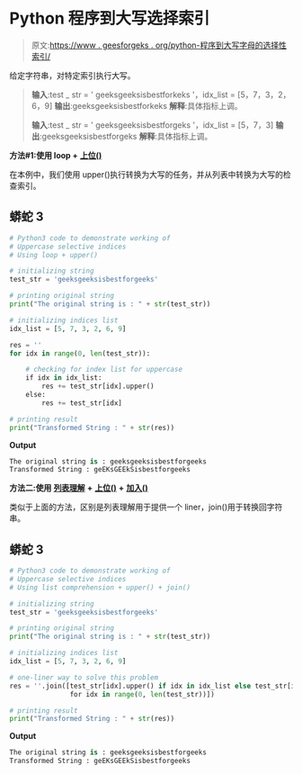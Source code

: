 # Python 程序到大写选择索引

> 原文:[https://www . geesforgeks . org/python-程序到大写字母的选择性索引/](https://www.geeksforgeeks.org/python-program-to-uppercase-selective-indices/)

给定字符串，对特定索引执行大写。

> **输入**:test _ str = ' geeksgeeksisbestforkeks '，idx_list = [5，7，3，2，6，9]
> **输出**:geeksgeeksisbestforkeks
> **解释**:具体指标上调。
> 
> **输入**:test _ str = ' geeksgeeksisbestforgeks '，idx_list = [5，7，3]
> **输出**:geeksgeeksisbestforgeks
> **解释**:具体指标上调。

**方法#1:使用 loop +** [**上位()**](https://www.geeksforgeeks.org/python-string-upper/)

在本例中，我们使用 upper()执行转换为大写的任务，并从列表中转换为大写的检查索引。

## 蟒蛇 3

```py
# Python3 code to demonstrate working of 
# Uppercase selective indices
# Using loop + upper()

# initializing string
test_str = 'geeksgeeksisbestforgeeks' 

# printing original string
print("The original string is : " + str(test_str))

# initializing indices list 
idx_list = [5, 7, 3, 2, 6, 9]

res = ''
for idx in range(0, len(test_str)):

    # checking for index list for uppercase 
    if idx in idx_list:
        res += test_str[idx].upper()
    else:
        res += test_str[idx]

# printing result 
print("Transformed String : " + str(res)) 
```

**Output**

```py
The original string is : geeksgeeksisbestforgeeks
Transformed String : geEKsGEEkSisbestforgeeks

```

**方法二:使用** [**列表理解**](https://www.geeksforgeeks.org/python-list-comprehension-and-slicing/) **+** [**上位()**](https://www.geeksforgeeks.org/python-string-upper/) **+** [**加入()**](https://www.geeksforgeeks.org/join-function-python/)

类似于上面的方法，区别是列表理解用于提供一个 liner，join()用于转换回字符串。

## 蟒蛇 3

```py
# Python3 code to demonstrate working of
# Uppercase selective indices
# Using list comprehension + upper() + join()

# initializing string
test_str = 'geeksgeeksisbestforgeeks'

# printing original string
print("The original string is : " + str(test_str))

# initializing indices list
idx_list = [5, 7, 3, 2, 6, 9]

# one-liner way to solve this problem
res = ''.join([test_str[idx].upper() if idx in idx_list else test_str[idx]
               for idx in range(0, len(test_str))])

# printing result
print("Transformed String : " + str(res))
```

**Output**

```py
The original string is : geeksgeeksisbestforgeeks
Transformed String : geEKsGEEkSisbestforgeeks

```
